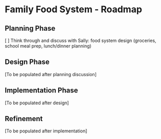 # Family Food System - Roadmap

## Planning Phase

[ ] Think through and discuss with Sally: food system design (groceries, school meal prep, lunch/dinner planning)

## Design Phase

[To be populated after planning discussion]

## Implementation Phase

[To be populated after design]

## Refinement

[To be populated after implementation]
